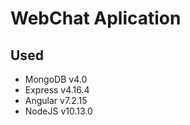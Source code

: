 # WebChat Aplication


## Used
* MongoDB v4.0
* Express v4.16.4
* Angular v7.2.15
* NodeJS v10.13.0


